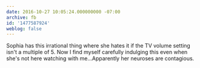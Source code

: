 ```yaml
---
date: 2016-10-27 10:05:24.000000000 -07:00
archive: fb
id: '1477587924'
weblog: false
---
```


Sophia has this irrational thing where she hates it if the TV volume setting isn't a multiple of 5. Now I find myself carefully indulging this even when she's not here watching with me...Apparently her neuroses are contagious.
